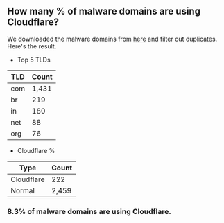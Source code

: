 ## How many % of malware domains are using Cloudflare?


We downloaded the malware domains from [here](https://urlhaus.abuse.ch) and filter out duplicates.
Here's the result.


[//]: # (start replacement)


- Top 5 TLDs

| TLD | Count |
| --- | --- |
| com | 1,431 |
| br | 219 |
| in | 180 |
| net | 88 |
| org | 76 |


- Cloudflare %

| Type | Count |
| --- | --- |
| Cloudflare | 222 |
| Normal | 2,459 |


### 8.3% of malware domains are using Cloudflare.